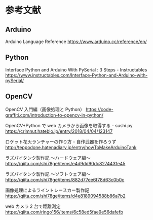 # 参考文献

## Arduino

Arduino Language Reference
https://www.arduino.cc/reference/en/

## Python

Interface Python and Arduino With PySerial : 3 Steps - Instructables
https://www.instructables.com/Interface-Python-and-Arduino-with-pySerial/

## OpenCV

OpenCV 入門編（画像処理と Python）
https://code-graffiti.com/introduction-to-opencv-in-python/

OpenCV+Python で web カメラから画像を取得する - sushi.py
https://crimnut.hateblo.jp/entry/2018/04/04/123147

ロケット花火ランチャーの作り方 - 自作武器を作ろうず
http://teppodone.hatenadiary.jp/entry/howToMakeArduinoTank

ラズパイタンク製作記 〜ハードウェア編〜
https://qiita.com/shi78ge/items/e4d9dd90dc8274431e45

ラズパイタンク製作記 〜ソフトウェア編〜
https://qiita.com/shi78ge/items/882d77ee6f78d63c0b0c

画像処理によるライントレースカー製作記
https://qiita.com/shi78ge/items/d4e8189094588b86a7b2

web カメラ 2 台で距離測定
https://qiita.com/ringo156/items/6c58ed5fae9e56dafefb

